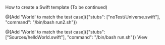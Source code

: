How to create a Swift template (To be continued)

@[Add 'World' to match the test case]({"stubs": ["noTest/Universe.swift"], "command": "/bin/bash run2.sh"})

@[Add 'World' to match the test case]({"stubs": ["Sources/helloWorld.swift"], "command": "/bin/bash run.sh"})
View